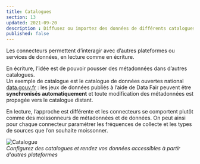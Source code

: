 ```yaml
---
title: Catalogues
section: 13
updated: 2021-09-20
description : Diffusez ou importez des données de différents catalogues.
published: false
---
```

Les connecteurs permettent d’interagir avec d’autres plateformes ou services de données, en lecture comme en écriture.

En écriture, l’idée est de pouvoir pousser des métadonnées dans d’autres catalogues.  
Un exemple de catalogue est le catalogue de données ouvertes national [data.gouv.fr](https://www.data.gouv.fr/fr/) : les jeux de données publiés à l’aide de Data Fair peuvent être **synchronisés automatiquement** et toute modification des métadonnées est propagée vers le catalogue distant.

En lecture, l’approche est  différente et les connecteurs se comportent plutôt comme des moissonneurs de métadonnées et de données. On peut ainsi pour chaque connecteur paramétrer les fréquences de collecte et les types de sources que l’on souhaite moissonner.

![Catalogue](./images/user-guide/catalogue-data-gouv.jpg)  
*Configurez des catalogues et rendez vos données accessibles à partir d'autres plateformes*
